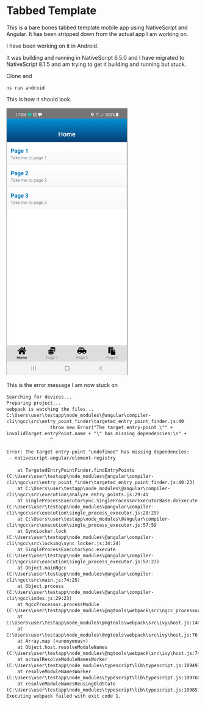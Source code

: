 # Tabbed Template

This is a bare bones tabbed template mobile app using NativeScript and Angular. It has been stripped down from the actual app I am working on.

I have been working on it in Android.

It was building and running in NativeScript 6.5.0 and I have migrated to NativeScript 8.1.5 and am trying to get it building and running but stuck.

Clone and 

```
ns run android
```
This is how it should look.

![Screenshot](app/images/scr.png)

This is the error message I am now stuck on

```
Searching for devices...
Preparing project...
webpack is watching the files...
C:\Users\user\testapp\node_modules\@angular\compiler-cli\ngcc\src\entry_point_finder\targeted_entry_point_finder.js:40
                throw new Error("The target entry-point \"" + invalidTarget.entryPoint.name + "\" has missing dependencies:\n" +
                ^

Error: The target entry-point "undefined" has missing dependencies:
 - nativescript-angular/element-registry

    at TargetedEntryPointFinder.findEntryPoints (C:\Users\user\testapp\node_modules\@angular\compiler-cli\ngcc\src\entry_point_finder\targeted_entry_point_finder.js:40:23)
    at C:\Users\user\testapp\node_modules\@angular\compiler-cli\ngcc\src\execution\analyze_entry_points.js:29:41
    at SingleProcessExecutorSync.SingleProcessorExecutorBase.doExecute (C:\Users\user\testapp\node_modules\@angular\compiler-cli\ngcc\src\execution\single_process_executor.js:28:29)
    at C:\Users\user\testapp\node_modules\@angular\compiler-cli\ngcc\src\execution\single_process_executor.js:57:59
    at SyncLocker.lock (C:\Users\user\testapp\node_modules\@angular\compiler-cli\ngcc\src\locking\sync_locker.js:34:24)
    at SingleProcessExecutorSync.execute (C:\Users\user\testapp\node_modules\@angular\compiler-cli\ngcc\src\execution\single_process_executor.js:57:27)
    at Object.mainNgcc (C:\Users\user\testapp\node_modules\@angular\compiler-cli\ngcc\src\main.js:74:25)
    at Object.process (C:\Users\user\testapp\node_modules\@angular\compiler-cli\ngcc\index.js:29:23)
    at NgccProcessor.processModule (C:\Users\user\testapp\node_modules\@ngtools\webpack\src\ngcc_processor.js:175:16)
    at C:\Users\user\testapp\node_modules\@ngtools\webpack\src\ivy\host.js:146:18
    at C:\Users\user\testapp\node_modules\@ngtools\webpack\src\ivy\host.js:76:24
    at Array.map (<anonymous>)
    at Object.host.resolveModuleNames (C:\Users\user\testapp\node_modules\@ngtools\webpack\src\ivy\host.js:74:32)
    at actualResolveModuleNamesWorker (C:\Users\user\testapp\node_modules\typescript\lib\typescript.js:109497:133)
    at resolveModuleNamesWorker (C:\Users\user\testapp\node_modules\typescript\lib\typescript.js:109760:26)
    at resolveModuleNamesReusingOldState (C:\Users\user\testapp\node_modules\typescript\lib\typescript.js:109857:24)
Executing webpack failed with exit code 1.
```
